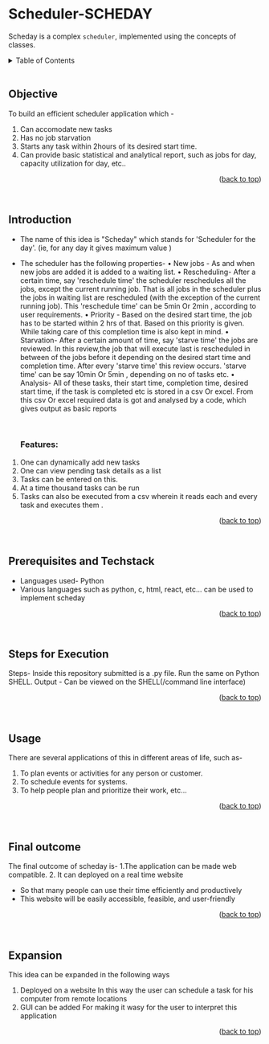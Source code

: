 <a name="readme-top"></a>

# Scheduler-SCHEDAY

Scheday is a complex ```scheduler```, implemented using the concepts of classes.

<details>
  <summary color= blue >Table of Contents</summary>
  <li> Objective </li>
<li> Introduction </li>
<li> Prerequisites and Techstack</li>
<li> Steps for execution</li>
<li> Usage</li>
  <li> Final Outcome</li>
  <li> Expansion</li>
</details>
</br>


## Objective
To build an efficient scheduler application which -
1.	Can accomodate new tasks
2.	Has no job starvation
3.	Starts any task within 2hours of its desired start time.
4.	Can provide basic statistical and analytical report, such as jobs for day, capacity utilization for day, etc..

<p align="right">(<a href="#readme-top">back to top</a>)</p>
  </br>


## Introduction
* The name of this idea is "Scheday" which stands for 'Scheduler for the day'. (ie, for any day it gives maximum value )
* The scheduler has the following properties-
•	New jobs - As and when new jobs are added it is added to a waiting list.
•	Rescheduling- After a certain time, say 'reschedule time' the scheduler reschedules all the jobs, except the current running job.
    That is all jobs in the scheduler plus the jobs in waiting list are rescheduled (with the exception of the current running job).
    This 'reschedule time' can be 5min Or 2min , according to user requirements.
•	Priority - Based on the desired start time, the job has to be started within 2 hrs of that. Based on this priority is given.
      While taking care of this completion time is also kept in mind.
•	Starvation- After a certain amount of time, say 'starve time' the jobs are reviewed.
    In this review,the job that will execute last is rescheduled in between of the jobs before it depending on the desired start time and completion time.
    After every 'starve time' this review occurs. 'starve time' can be say 10min Or 5min , depending on no of tasks etc.
•	Analysis- All of these tasks, their start time, completion time, desired start time, if the task is completed etc is stored in a csv Or excel.
      From this csv Or excel required data is got and analysed by a code, which gives output as basic reports

  </br>
  
  ### Features:
1.	One can dynamically add new tasks
2.	One can view pending task details as a list
3.	Tasks can be entered on this.
4.	At a time thousand tasks can be run
5.	Tasks can also be executed from a csv wherein it reads each and every task and executes them .

<p align="right">(<a href="#readme-top">back to top</a>)</p>
  </br>
  
## Prerequisites and Techstack
* Languages used- Python
* Various languages such as python, c, html, react, etc... can be used to implement scheday

<p align="right">(<a href="#readme-top">back to top</a>)</p>
  </br>

## Steps for Execution
Steps- Inside this repository submitted is a .py file. Run the same on Python SHELL.
Output - Can be viewed on the SHELL(/command line interface)

<p align="right">(<a href="#readme-top">back to top</a>)</p>
  </br>
  
## Usage
There are several applications of this in different areas of life, such as-
1.	To plan events or activities for any person or customer.
2.	To schedule events for systems.
3.	To help people plan and prioritize their work, etc...

   <p align="right">(<a href="#readme-top">back to top</a>)</p>
  </br>
  
## Final outcome 
The final outcome of scheday is-
1.The application can be made web compatible.
2. It can deployed on a real time website
  * So that many people can use their time efficiently and productively
  * This website will be easily accessible, feasible, and user-friendly

<p align="right">(<a href="#readme-top">back to top</a>)</p>
  </br>

## Expansion
This idea can be expanded in the following ways
1.	Deployed on a website In this way the user can schedule a task for his computer from remote locations
2.	GUI can be added For making it wasy for the user to interpret this application


<p align="right">(<a href="#readme-top">back to top</a>)</p>
  </br>

